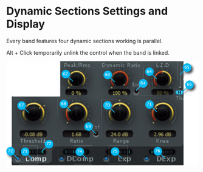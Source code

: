 # Dynamic Sections Settings and Display

Every band features four dynamic sections working is parallel.

Alt + Click temporarily unlink the control when the band is linked.

![](../include/Alchemist_04.PNG)
